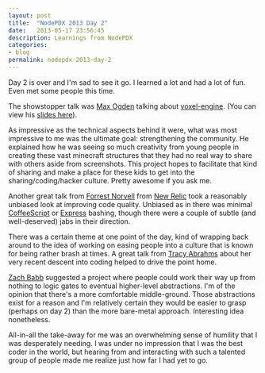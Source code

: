```yaml
---
layout: post
title:  "NodePDX 2013 Day 2"
date:   2013-05-17 23:56:45
description: Learnings from NodePDX
categories:
- blog
permalink: nodepdx-2013-day-2
---
```

Day 2 is over and I'm sad to see it go. I learned a lot and had a lot of fun. Even met some people this time.

The showstopper talk was [Max Ogden](https://twitter.com/maxogden) talking about [voxel-engine](https://github.com/maxogden/voxel-engine). (You can view his [slides here](http://maxogden.github.io/slides/nodepdx/index.html)).

As impressive as the technical aspects behind it were, what was most impressive to me was the ultimate goal: strengthening the community. He explained how he was seeing so much creativity from young people in creating these vast minecraft structures that they had no real way to share with others aside from screenshots. This project hopes to facilitate that kind of sharing and make a place for these kids to get into the sharing/coding/hacker culture. Pretty awesome if you ask me.

Another great talk from [Forrest Norvell](http://twitter.com/othiym23) from [New Relic](http://newrelic.com/) took a reasonably unbiased look at improving code quality. Unbiased as in there was minimal [CoffeeScript](http://coffeescript.org/) or [Express](http://expressjs.com/) bashing, though there were a couple of subtle (and well-deserved) jabs in their direction.

There was a certain theme at one point of the day, kind of wrapping back around to the idea of working on easing people into a culture that is known for being rather brash at times. A great talk from [Tracy Abrahms](https://twitter.com/HackyGoLucky) about her very recent descent into coding helped to drive the point home.

[Zach Babb](https://twitter.com/zkbabb) suggested a project where people could work their way up from nothing to logic gates to eventual higher-level abstractions. I'm of the opinion that there's a more comfortable middle-ground. Those abstractions exist for a reason and I'm relatively certain they would be easier to grasp (perhaps on day 2) than the more bare-metal approach. Interesting idea nonetheless.

All-in-all the take-away for me was an overwhelming sense of humility that I was desperately needing. I was under no impression that I was the best coder in the world, but hearing from and interacting with such a talented group of people made me realize just how far I had yet to go.
